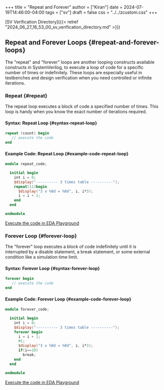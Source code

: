 +++
title = "Repeat and Forever"
author = ["Kiran"]
date = 2024-07-19T14:46:00-04:00
tags = ["sv"]
draft = false
css = "../../zcustom.css"
+++

[SV Verification Directory]({{< relref "2024_06_27_16_53_00_sv_verification_directory.md" >}})


## Repeat and Forever Loops {#repeat-and-forever-loops}

The "repeat" and "forever" loops are another looping constructs available constructs in SystemVerilog, to execute a loop of code for a specific number of times or indefinitely. These loops are especially useful in testbenches and design verification when you need controlled or infinite iterations.


### Repeat {#repeat}

The repeat loop executes a block of code a specified number of times. This loop is handy when you know the exact number of iterations required.


#### Syntax: Repeat Loop {#syntax-repeat-loop}

```verilog
repeat (count) begin
   // execute the code
end
```


#### Example Code: Repeat Loop {#example-code-repeat-loop}

```verilog
module repeat_code;

  initial begin
    int i = 0;
    $display("---------- 3 times table ----------");
    repeat(11)begin
      $display("3 x %0d = %0d", i, i*3);
      i = i + 1;
    end
  end

endmodule
```

[Execute the code in EDA Playground](https://www.edaplayground.com/x/Hvp7)


### Forever Loop {#forever-loop}

The "forever" loop executes a block of code indefinitely until it is interrupted by a disable statement, a break statement, or some external condition like a simulation time limit.


#### Syntax: Forever Loop {#syntax-forever-loop}

```verilog
forever begin
   // execute the code
end
```


#### Example Code: Forever Loop {#example-code-forever-loop}

```verilog
module forever_code;

  initial begin
    int i = 0;
    $display("---------- 3 times table ----------");
    forever begin
      i = i + 1;
      #1;
      $display("3 x %0d = %0d", i, i*3);
      if(i==10)
        break;
    end
  end

endmodule
```

[Execute the code in EDA Playground](https://www.edaplayground.com/x/Hvp7)
